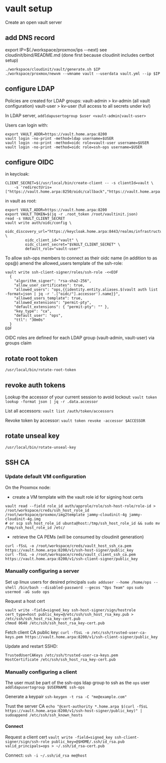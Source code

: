 # vault setup

Create an open vault server

## add DNS record
export IP=$(./workspace/proxmox/ips --next)
see cloudinit/bind/README.md (done first because cloudinit includes certbot setup)

```
./workspace/cloudinit/vault/generate.sh $IP
./workspace/proxmox/newvm --vmname vault --userdata vault.yml --ip $IP
```

## configure LDAP
Policies are created for LDAP groups:
vault-admin > kv-admin (all vault configuration)
vault-user > kv-user (full access to all secrets under kv/)

In LDAP server, `addldapusertogroup $user <vault-admin|vault-user>`

Users can login with:
```
export VAULT_ADDR=https://vault.home.arpa:8200
vault login -no-print -method=ldap username=$USER
vault login -no-print -method=oidc role=vault-user username=$USER
vault login -no-print -method=oidc role=ssh-ops username=$USER
```

## configure OIDC
in keycloak:
```
CLIENT_SECRET=$(/usr/local/bin/create-client -- -s clientId=vault \
	-s 'redirectUris=["https://vault.home.arpa:8250/oidc/callback","https://vault.home.arpa:8200/ui/vault/auth/oidc/oidc/callback"]')
```

in vault as root:
```
export VAULT_ADDR=https://vault.home.arpa:8200
export VAULT_TOKEN=$(jq -r .root_token /root/vaultinit.json)
read -s VAULT_CLIENT_SECRET
vault write auth/oidc/config \
         oidc_discovery_url="https://keycloak.home.arpa:8443/realms/infrastructure" \
         oidc_client_id="vault" \
         oidc_client_secret="$VAULT_CLIENT_SECRET" \
         default_role="vault-user"
```

To allow ssh-ops members to connect as their oidc name (in addition to as ops@) amend the allowed_users template of the ssh-role:
```
vault write ssh-client-signer/roles/ssh-role -<<EOF
  {
    "algorithm_signer": "rsa-sha2-256",
    "allow_user_certificates": true,
    "allowed_users": "ops,{{identity.entity.aliases.$(vault auth list -format=json | jq -r '.["oidc/"].accessor').name}}",
    "allowed_users_template": true,
    "allowed_extensions": "permit-pty",
    "default_extensions": { "permit-pty": "" },
    "key_type": "ca",
    "default_user": "ops",
    "ttl": "30m0s"
  }
EOF
```

OIDC roles are defined for each LDAP group (vault-admin, vault-user) via groups claim

## rotate root token
```
/usr/local/bin/rotate-root-token
```

## revoke auth tokens
Lookup the accessor of your current session to avoid lockout:
`vault token lookup -format json | jq -r .data.accessor`

List all accessors:
`vault list /auth/token/accessors`

Revoke token by accessor:
`vault token revoke -accessor $ACCESSOR`

## rotate unseal key
```
/usr/local/bin/rotate-unseal-key
```

## SSH CA

### Update default VM configuration
On the Proxmox node:
* create a VM template with the vault role id for signing host certs
```
vault read --field role_id auth/approle/role/ssh-host-role/role-id > /root/workspace/creds/ssh_host_role_id
/root/workspace/proxmox/img2template jammy-cloudinit-4g jammy-cloudinit-4g.img
# or scp ssh_host_role_id ubuntu@host:/tmp/ssh_host_role_id && sudo mv /tmp/ssh_host_role_id /etc/
```

* retrieve the CA PEMs (will be consumed by cloudinit generation)
```
curl -fSsL -o /root/workspace/creds/vault_host_ssh_ca.pem https://vault.home.arpa:8200/v1/ssh-host-signer/public_key
curl -fSsL -o /root/workspace/creds/vault_client_ssh_ca.pem https://vault.home.arpa:8200/v1/ssh-client-signer/public_key
```


### Manually configuring a server
Set up linux users for desired principals
`sudo adduser --home /home/ops --shell /bin/bash --disabled-password --gecos "Ops Team" ops`
`sudo usermod -aG sudo ops`

Request a host cert
```
vault write -field=signed_key ssh-host-signer/sign/hostrole cert_type=host public_key=@/etc/ssh/ssh_host_rsa_key.pub > /etc/ssh/ssh_host_rsa_key-cert.pub
chmod 0640 /etc/ssh/ssh_host_rsa_key-cert.pub
```

Fetch client CA public key:
`curl -fSsL -o /etc/ssh/trusted-user-ca-keys.pem https://vault.home.arpa:8200/v1/ssh-client-signer/public_key`

Update and restart SSHD:
```
TrustedUserCAKeys /etc/ssh/trusted-user-ca-keys.pem
HostCertificate /etc/ssh/ssh_host_rsa_key-cert.pub
```

### Manually configuring a client
The user must be part of the ssh-ops ldap group to ssh as the `ops` user
`addldapusertogroup $USERNAME ssh-ops`

Generate a keypair
`ssh-keygen -t rsa -C "me@example.com"`

Trust the server CA
`echo "@cert-authority *.home.arpa $(curl -fSsL https://vault.home.arpa:8200/v1/ssh-host-signer/public_key)" | sudoappend /etc/ssh/ssh_known_hosts`

#### Connect
Request a client cert
`vault write -field=signed_key ssh-client-signer/sign/ssh-role public_key=@$HOME/.ssh/id_rsa.pub valid_principals=ops > ~/.ssh/id_rsa-cert.pub`

Connect:
`ssh -i ~/.ssh/id_rsa me@host`